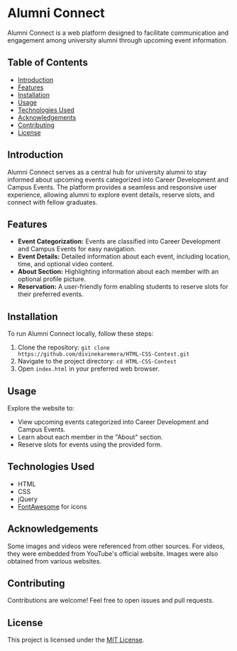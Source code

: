 # Alumni Connect

Alumni Connect is a web platform designed to facilitate communication and engagement among university alumni through upcoming event information.

## Table of Contents

- [Introduction](#introduction)
- [Features](#features)
- [Installation](#installation)
- [Usage](#usage)
- [Technologies Used](#technologies-used)
- [Acknowledgements](#acknowledgements)
- [Contributing](#contributing)
- [License](#license)

## Introduction

Alumni Connect serves as a central hub for university alumni to stay informed about upcoming events categorized into Career Development and Campus Events. The platform provides a seamless and responsive user experience, allowing alumni to explore event details, reserve slots, and connect with fellow graduates.

## Features

- **Event Categorization:** Events are classified into Career Development and Campus Events for easy navigation.
- **Event Details:** Detailed information about each event, including location, time, and optional video content.
- **About Section:** Highlighting information about each member with an optional profile picture.
- **Reservation:** A user-friendly form enabling students to reserve slots for their preferred events.

## Installation

To run Alumni Connect locally, follow these steps:

1. Clone the repository: `git clone https://github.com/divinekaremera/HTML-CSS-Contest.git`
2. Navigate to the project directory: `cd HTML-CSS-Contest`
3. Open `index.html` in your preferred web browser.

## Usage

Explore the website to:

- View upcoming events categorized into Career Development and Campus Events.
- Learn about each member in the "About" section.
- Reserve slots for events using the provided form.

## Technologies Used

- HTML
- CSS
- jQuery
- [FontAwesome](https://fontawesome.com/) for icons

## Acknowledgements

Some images and videos were referenced from other sources. For videos, they were embedded from YouTube's official website. Images were also obtained from various websites.

## Contributing

Contributions are welcome! Feel free to open issues and pull requests.

## License

This project is licensed under the [MIT License](LICENSE).
